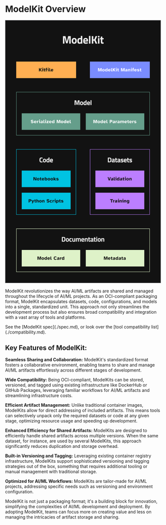 # ModelKit Overview

![ModelKit](./ModelKit_chart.svg)

ModelKit revolutionizes the way AI/ML artifacts are shared and managed throughout the lifecycle of AI/ML projects. As an OCI-compliant packaging format, ModelKit encapsulates datasets, code, configurations, and models into a single, standardized unit. This approach not only streamlines the development process but also ensures broad compatibility and integration with a vast array of tools and platforms.

<!-- Start with a [ModelKit Quick Start](TBD), -->See the [ModelKit spec](./spec.md), or look over the [tool compatibility list](./compatibility.md).

## Key Features of ModelKit:

**Seamless Sharing and Collaboration:** ModelKit's standardized format fosters a collaborative environment, enabling teams to share and manage AI/ML artifacts effortlessly across different stages of development.

**Wide Compatibility:** Being OCI-compliant, ModelKits can be stored, versioned, and tagged using existing infrastructure like DockerHub or GitHub Packages, leveraging familiar workflows for AI/ML artifacts and streamlining infrastructure costs.

**Efficient Artifact Management:**  Unlike traditional container images, ModelKits allow for direct addressing of included artifacts. This means tools can selectively unpack only the required datasets or code at any given stage, optimizing resource usage and speeding up development.

**Enhanced Efficiency for Shared Artifacts:** ModelKits are designed to efficiently handle shared artifacts across multiple versions. When the same dataset, for instance, are used by several ModelKits, this approach significantly reduces duplication and storage overhead.

**Built-in Versioning and Tagging:** Leveraging existing container registry infrastructure, ModelKits support sophisticated versioning and tagging strategies out of the box, something that requires additional tooling or manual management with traditional storage.

**Optimized for AI/ML Workflows:** ModelKits are tailor-made for AI/ML projects, addressing specific needs such as versioning and environment configuration.

ModelKit is not just a packaging format; it's a building block for innovation, simplifying the complexities of AI/ML development and deployment. By adopting ModelKit, teams can focus more on creating value and less on managing the intricacies of artifact storage and sharing.
